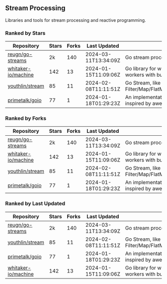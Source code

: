 ## Stream Processing

Libraries and tools for stream processing and reactive programming.

### Ranked by Stars

| Repository | Stars | Forks | Last Updated | Description | 
|------------|-------|-------|--------------|-------------|
| [reugn/go-streams](https://github.com/reugn/go-streams) | 2k | 140 | 2024-03-11T13:34:09Z |  Go stream processing library. |
| [whitaker-io/machine](https://github.com/whitaker-io/machine) | 142 | 13 | 2024-01-15T11:09:06Z |  Go library for writing and generating stream workers with built in metrics and traceability. |
| [youthlin/stream](https://github.com/youthlin/stream) | 85 | 11 | 2024-02-08T11:11:51Z |  Go Stream, like Java 8 Stream: Filter/Map/FlatMap/Peek/Sorted/ForEach/Reduce... |
| [primetalk/goio](https://github.com/primetalk/goio) | 77 | 1 | 2024-01-18T01:29:23Z |  An implementation of IO, Stream, Fiber for Golang, inspired by awesome Scala libraries cats and fs2. |

### Ranked by Forks

| Repository | Stars | Forks | Last Updated | Description | 
|------------|-------|-------|--------------|-------------|
| [reugn/go-streams](https://github.com/reugn/go-streams) | 2k | 140 | 2024-03-11T13:34:09Z |  Go stream processing library. |
| [whitaker-io/machine](https://github.com/whitaker-io/machine) | 142 | 13 | 2024-01-15T11:09:06Z |  Go library for writing and generating stream workers with built in metrics and traceability. |
| [youthlin/stream](https://github.com/youthlin/stream) | 85 | 11 | 2024-02-08T11:11:51Z |  Go Stream, like Java 8 Stream: Filter/Map/FlatMap/Peek/Sorted/ForEach/Reduce... |
| [primetalk/goio](https://github.com/primetalk/goio) | 77 | 1 | 2024-01-18T01:29:23Z |  An implementation of IO, Stream, Fiber for Golang, inspired by awesome Scala libraries cats and fs2. |

### Ranked by Last Updated

| Repository | Stars | Forks | Last Updated | Description | 
|------------|-------|-------|--------------|-------------|
| [reugn/go-streams](https://github.com/reugn/go-streams) | 2k | 140 | 2024-03-11T13:34:09Z |  Go stream processing library. |
| [youthlin/stream](https://github.com/youthlin/stream) | 85 | 11 | 2024-02-08T11:11:51Z |  Go Stream, like Java 8 Stream: Filter/Map/FlatMap/Peek/Sorted/ForEach/Reduce... |
| [primetalk/goio](https://github.com/primetalk/goio) | 77 | 1 | 2024-01-18T01:29:23Z |  An implementation of IO, Stream, Fiber for Golang, inspired by awesome Scala libraries cats and fs2. |
| [whitaker-io/machine](https://github.com/whitaker-io/machine) | 142 | 13 | 2024-01-15T11:09:06Z |  Go library for writing and generating stream workers with built in metrics and traceability. |

